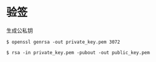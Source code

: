 # 验签
生成公私钥
``` 
$ openssl genrsa -out private_key.pem 3072
```
``` 
$ rsa -in private_key.pem -pubout -out public_key.pem
```